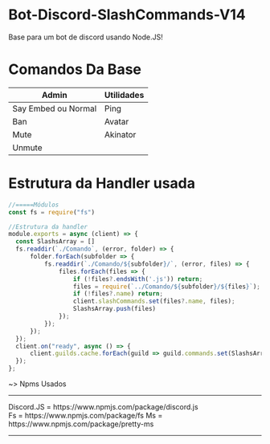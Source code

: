 # Bot-Discord-SlashCommands-V14

Base para um bot de discord usando Node.JS!

# Comandos Da Base

| Admin | Utilidades |
|-----------------------|-----------------------|
| Say Embed ou Normal | Ping |
| Ban | Avatar |
| Mute | Akinator | 
| Unmute |  | 

# Estrutura da Handler usada
  ```js
  //=====Módulos
  const fs = require("fs")

  //Estrutura da handler
  module.exports = async (client) => {
    const SlashsArray = []
    fs.readdir(`./Comando`, (error, folder) => {
        folder.forEach(subfolder => {
            fs.readdir(`./Comando/${subfolder}/`, (error, files) => {
                files.forEach(files => {
                    if (!files?.endsWith('.js')) return;
                    files = require(`../Comando/${subfolder}/${files}`);
                    if (!files?.name) return;
                    client.slashCommands.set(files?.name, files);
                    SlashsArray.push(files)
                });
            });
        });
    });
    client.on("ready", async () => {
        client.guilds.cache.forEach(guild => guild.commands.set(SlashsArray))
    });
};
```
<div>
  ~> Npms Usados
  <hr></hr>
  Discord.JS = https://www.npmjs.com/package/discord.js <br>
  Fs = https://www.npmjs.com/package/fs 
  Ms = https://www.npmjs.com/package/pretty-ms
</div> 
 <hr></hr>

